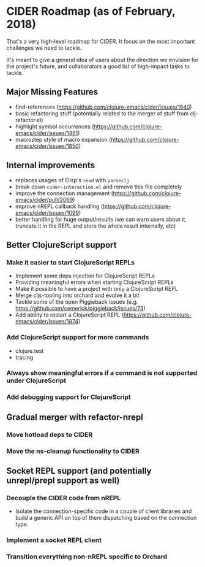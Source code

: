 # CIDER Roadmap (as of February, 2018)

That's a very high-level roadmap for CIDER. It focus on the most
important challenges we need to tackle.

It's meant to give a general idea of users about the direction we
envision for the project's future, and collaborators a good list of
high-impact tasks to tackle.

## Major Missing Features

* find-references (https://github.com/clojure-emacs/cider/issues/1840)
* basic refactoring stuff (potentially related to the merger of stuff from clj-refactor.el)
* highlight symbol occurrences (https://github.com/clojure-emacs/cider/issues/1461)
* macrostep style of macro expansion (https://github.com/clojure-emacs/cider/issues/1850)

## Internal improvements

* replaces usages of Elisp's `read` with `parseclj`
* break down `cider-interaction.el` and remove this file completely
* improve the connection management (https://github.com/clojure-emacs/cider/pull/2069)
* improve nREPL callback handling (https://github.com/clojure-emacs/cider/issues/1099)
* better handling for huge output/results (we can warn users about it, truncate it in the REPL and store the whole result internally, etc)

## Better ClojureScript support

### Make it easier to start ClojureScript REPLs

* Implement some deps injection for ClojureScript REPLs
* Providing meaningful errors when starting ClojureScript REPLs
* Make it possible to have a project with only a ClojureScript REPL
* Merge cljs-tooling into orchard and evolve it a bit
* Tackle some of the open Piggieback issues (e.g. https://github.com/cemerick/piggieback/issues/73)
* Add ability to restart a ClojureScript REPL (https://github.com/clojure-emacs/cider/issues/1874)

### Add ClojureScript support for more commands

* clojure.test
* tracing

### Always show meaningful errors if a command is not supported under ClojureScript

### Add debugging support for ClojureScript

## Gradual merger with refactor-nrepl

### Move hotload deps to CIDER

### Move the ns-cleanup functionality to CIDER

## Socket REPL support (and potentially unrepl/prepl support as well)

### Decouple the CIDER code from nREPL

* Isolate the connection-specific code in a couple of client libraries and build a
generic API on top of them dispatching based on the connection type.

### Implement a socket REPL client

### Transition everything non-nREPL specific to Orchard
